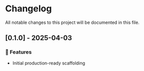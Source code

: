 # Changelog

All notable changes to this project will be documented in this file.

## [0.1.0] - 2025-04-03

### 🚀 Features

- Initial production-ready scaffolding

<!-- generated by git-cliff -->
